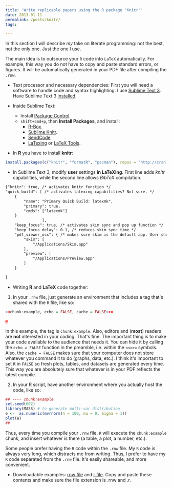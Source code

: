 ```yaml
---
title: 'Write replicable papers using the R package "Knitr"'
date: 2013-01-11
permalink: /posts/knitr/
tags:

---
```





In this section I will describe *my* take on literate programming: not the best, not the only one. Just the one I use.

The main idea is to outsource your `R` code into `LaTeX` automatically. For example, this way you do not have to copy and paste standard errors, or figures. It will be automatically generated in your PDF file after compiling the `.rnw`.

* Text processor and necessary dependencies: First you will need a software to handle code and syntax highlighting. I use [Sublime Text 3](http://www.sublimetext.com/3). Have Sublime Text 3 [installed](http://www.sublimetext.com/3).

* Inside Sublime Text:
    * Install [Package Control](https://packagecontrol.io/installation).
    * `shift+cmd+p`, then **Install Packages**, and install:
        * [R-Box](https://github.com/randy3k/R-Box).
        * [Sublime Knitr](https://github.com/andrewheiss/SublimeKnitr).
        * [SendCode](https://github.com/randy3k/SendREPL)
        * [LaTexing](http://www.latexing.com/installation.html) or [LaTeX Tools](https://github.com/SublimeText/LaTeXTools).


* In **R** you have to install **knitr**:

```r
install.packages(c("knitr", "formatR", "pacman"), repos = "http://cran.rstudio.com")
```

* In Sublime Text 3, modify **user** settings **in LaTeXing**. First line adds *knitr* capabilities, while the second line allows *BibTeX* compilation.

```tex
{"knitr": true, /* activates knitr function */
"quick_build": [ /* activates latexing capabilities? Not sure. */
    {
        "name": "Primary Quick Build: latexmk",
        "primary": true,
        "cmds": ["latexmk"]
    }
                ],
    "keep_focus": true, /* activates skim sync and pop up function */
    "keep_focus_delay": 0.1, /* reduces skim sync time */
    "pdf_viewer_osx": { /* makes sure skim is the default app. User should make sure that the NAME OF the app is correct too (it might change with some updates) */
        "skim": [
            "/Applications/Skim.app"
        ],
        "preview": [
            "/Applications/Preview.app"
        ]
    }

}
```

* Writing **R** and **LaTeX** code together:


1) In your `.rnw` file, just generate an environment that includes a tag that's shared with the `R` file, like so:

```r
<<chunk:example, echo = FALSE, cache = FALSE>>=

@ 
```

In this example, the tag is `chunk:example`. Also, editors and (**most**) readers are **not** interested in your coding. That's fine. The important thing is to make your code available to the audience that needs it. You can hide it by calling the `echo = FALSE` function in the preamble, i.e. within the `<<>>=` symbols. Also, the `cache = FALSE` makes sure that your computer does not store whatever you command it to do (graphs, data, etc.). I think it's important to set it in `FALSE` so fresh plots, tables, and datasets are generated every time. This way you are absolutely sure that whatever is in your PDF reflects the latest compile.


2) In your R script, have another environment where you actually host the code, like so:

```r
## ---- chunk:example
set.seed(602)
library(MASS) # to generate multi-var distribution
e <-  as.numeric(mvrnorm(n = 100, mu = 0, Sigma = 1))
plot(e)
##
```

Thus, every time you compile your `.rnw` file, `R` will execute the `chunk:example` chunk, and insert whatever is there (a table, a plot, a number, etc.).

Some people prefer having the `R` code within the `.rnw` file. My `R` code is always very long, which distracts me from writing. Thus, I prefer to have my `R` code separated from the `.rnw` file. It's easily shareable, and more convenient.



* Downloadable examples: [rnw file](https://github.com/hbahamonde/hbahamonde.github.io/blob/master/resources/literate_prog_ex.r) and [r file](https://github.com/hbahamonde/hbahamonde.github.io/blob/master/resources/literate_prog_ex.Rnw). Copy and paste these contents and make sure the file extension is .rnw and .r.
